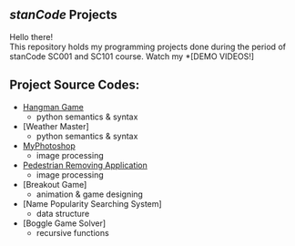 ## *stanCode* Projects
Hello there!\
This repository holds my programming projects done during the period of stanCode SC001 and SC101 course.
Watch my *[DEMO VIDEOS!]

## Project Source Codes:
* [Hangman Game](https://github.com/ChiHanWang/MystanCodeProjects/blob/main/stanCode_projects/Hangman_game/hangman_ext.py)
  * python semantics & syntax
* [Weather Master]
  * python semantics & syntax
* [MyPhotoshop](https://github.com/ChiHanWang/MystanCodeProjects/blob/main/stanCode_projects/MyPhotoshop/best_photoshop_award.py)
  * image processing
* [Pedestrian Removing Application](https://github.com/ChiHanWang/MystanCodeProjects/blob/main/stanCode_projects/Pedestrian_removing_application/stanCodoshop.py)
  * image processing
* [Breakout Game]
  * animation & game designing
* [Name Popularity Searching System]
  * data structure
* [Boggle Game Solver]
  * recursive functions

